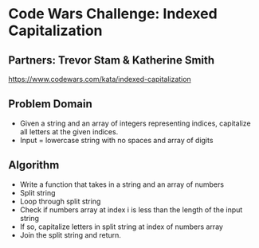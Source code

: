 # Code Wars Challenge: Indexed Capitalization

## Partners: Trevor Stam & Katherine Smith

https://www.codewars.com/kata/indexed-capitalization

## Problem Domain
- Given a string and an array of integers representing indices, capitalize all letters at the given indices.
- Input = lowercase string with no spaces and array of digits

## Algorithm
- Write a function that takes in a string and an array of numbers
- Split string 
- Loop through split string
- Check if numbers array at index i is less than the length of the input string
- If so, capitalize letters in split string at index of numbers array
- Join the split string and return.
